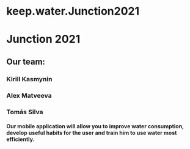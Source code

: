 # keep.water.Junction2021
# Junction 2021

## Our team:
### Kirill Kasmynin 
### Alex Matveeva
### Tomás Silva

#### Our mobile application will allow you to improve water consumption, develop useful habits for the user and train him to use water most efficiently.
